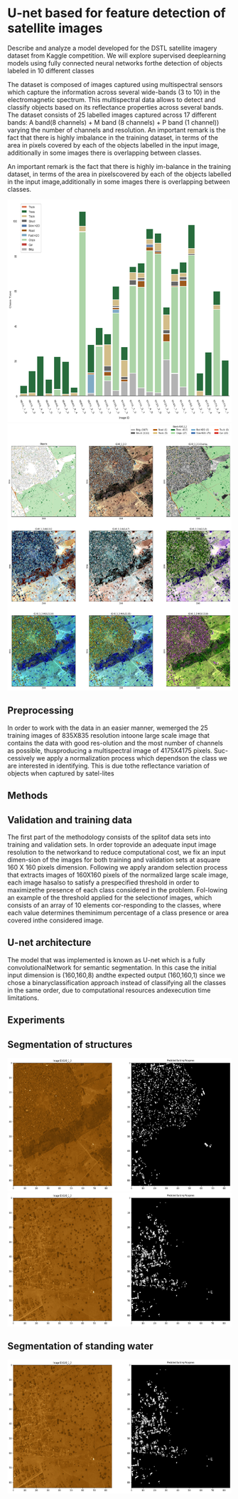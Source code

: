 # U-net based for feature detection of satellite images 

Describe and analyze a model developed for the DSTL satellite imagery dataset from Kaggle competition. We will explore supervised deeplearning models using fully connected neural networks forthe detection of objects labeled in 10 different classes

The dataset is composed of images captured using multispectral sensors which capture the information across several wide-bands (3 to 10) in the electromagnetic spectrum. This multispectral data allows to detect and classify objects based on its reflectance properties across several bands. The dataset consists of 25 labelled images captured across 17 different bands: A band(8 channels) + M band (8 channels) + P band (1 channel)) varying the number of channels and resolution.
An important remark is the fact that there is highly imbalance in the training dataset, in terms of the area in pixels covered by each of the objects labelled in the input image, additionally in some images there is overlapping between classes.

An important remark is the fact that there is highly im-balance in the training dataset, in terms of the area in pixelscovered by each of the objects labelled in the input image,additionally in some images there is overlapping between classes.

<img src="https://github.com/ArangurenAndres/Satellite-imagery-feature-detection/blob/main/Barplots(1).png" width="600" height="500">



<img src="https://github.com/ArangurenAndres/Satellite-imagery-feature-detection/blob/main/Mask%20and%20Bands%202(2).png" width="600" height="600">

## Preprocessing

In order to work with the data in an easier manner, wemerged the 25 training images of 835X835 resolution intoone large scale image that contains the data with good res-olution and the most number of channels as possible, thusproducing a multispectral image of 4175X4175 pixels. Suc-cessively we apply a normalization process which dependson the class we are interested in identifying.  This is due tothe reflectance variation of objects when captured by satel-lites


## Methods

## Validation and training data

The  first  part  of  the  methodology  consists  of  the  splitof  data  sets  into  training  and  validation  sets.   In  order  toprovide an adequate input image resolution to the networkand to reduce computational cost,  we fix an input dimen-sion of the images for both training and validation sets at asquare 160 X 160 pixels dimension.  Following we apply arandom selection process that extracts images of 160X160 pixels of the normalized large scale image, each image hasalso to satisfy a prespecified threshold in order to maximizethe presence of each class considered in the problem.  Fol-lowing an example of the threshold applied for the selectionof images, which consists of an array of 10 elements cor-responding to the classes, where each value determines theminimum percentage of a class presence or area covered inthe considered image.


## U-net architecture

The model that was implemented is known as U-net which is a fully convolutionalNetwork  for  semantic  segmentation. In this case the initial input dimension is (160,160,8) andthe  expected  output  (160,160,1)  since  we  chose  a  binaryclassification approach instead of classifying all the classes in  the  same  order,  due  to  computational  resources  andexecution time limitations. 

## Experiments

## Segmentation of structures

<img src="https://github.com/ArangurenAndres/Satellite-imagery-feature-detection/blob/main/Prediction%20Model%202.png" width="700" height="300">

<img src="https://github.com/ArangurenAndres/Satellite-imagery-feature-detection/blob/main/Prediction%20Model%202_1.png" width="700" height="300">


## Segmentation of standing water
<img src="https://github.com/ArangurenAndres/Satellite-imagery-feature-detection/blob/main/Prediction%20Model%202_1.png" width="700" height="300">

